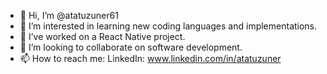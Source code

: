 - 👋 Hi, I’m @atatuzuner61
- 👀 I’m interested in learning new coding languages and implementations.
- 🌱 I’ve worked on a React Native project.
- 💞️ I’m looking to collaborate on software development.
- 📫 How to reach me:
LinkedIn: www.linkedin.com/in/atatuzuner


<!---
atatuzuner61/atatuzuner61 is a ✨ special ✨ repository because its `README.md` (this file) appears on your GitHub profile.
You can click the Preview link to take a look at your changes.
--->

